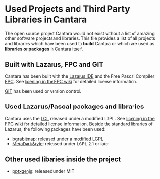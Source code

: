 # Used Projects and Third Party Libraries in Cantara

The open source project Cantara would not exist without a list of amazing other software projects and libraries.
This file provides a list of all projects and libraries which have been used to **build** Cantara or which are used as **libraries or packages**
in Cantara itself.

## Built with Lazarus, FPC and GIT

Cantara has been built with the [Lazarus IDE](https://www.lazarus-ide.org/) and the Free Pascal Compiler [FPC](https://www.freepascal.org/). See [licening in the FPC wiki](https://wiki.lazarus.freepascal.org/licensing) for detailed license information.

[GIT](https://git-scm.com/) has been used or version control.

## Used Lazarus/Pascal packages and libraries

Cantara uses the [LCL](https://wiki.freepascal.org/LCL) released under a modified LGPL. See [licening in the FPC wiki](https://wiki.lazarus.freepascal.org/licensing) for detailed license information.
Beside the standard libraries of Lazarus, the following packages have been used:

* [bgrabitmap](https://github.com/bgrabitmap/bgrabitmap): released under a [modified LGPL](https://github.com/bgrabitmap/bgrabitmap/blob/master/COPYING.modifiedLGPL.txt)
* [MetaDarkStyle](https://github.com/zamtmn/metadarkstyle): released under LGPL 2.1 or later

## Other used libaries inside the project

* [pptxgenjs](https://github.com/gitbrent/pptxgenjs): released under MIT
